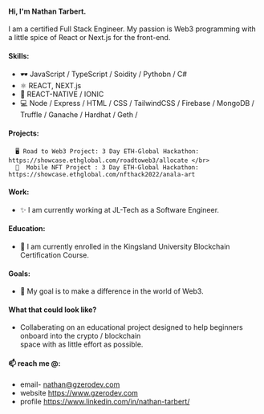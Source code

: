
#### Hi, I'm Nathan Tarbert. 
I am a certified Full Stack Engineer. My passion is Web3 programming with a little spice of React or Next.js for the front-end.

#### Skills:
* 🕶️ JavaScript / TypeScript / Soidity / Pythobn / C#
* ⚛  REACT, NEXT.js
* 📱  REACT-NATIVE / IONIC
* 💻 Node / Express / HTML / CSS / TailwindCSS / Firebase / MongoDB / Truffle / Ganache / Hardhat / Geth /

#### Projects:
      🖥️ Road to Web3 Project: 3 Day ETH-Global Hackathon: https://showcase.ethglobal.com/roadtoweb3/allocate </br>
      📱  Mobile NFT Project : 3 Day ETH-Global Hackathon: https://showcase.ethglobal.com/nfthack2022/anala-art

#### Work:
- ✨ I am currently working at JL-Tech as a Software Engineer. 

#### Education:
- 🔭 I am currently enrolled in the Kingsland University Blockchain Certification Course. 

#### Goals:
- 👯 My goal is to make a difference in the world of Web3. </br> 
#### What that could look like?
-   Collaberating on an educational project designed to help beginners onboard into
the crypto / blockchain </br> space with as little effort as possible. 
 
#### 📫 reach me @:
- email- nathan@gzerodev.com 
- website https://www.gzerodev.com 
- profile https://www.linkedin.com/in/nathan-tarbert/








